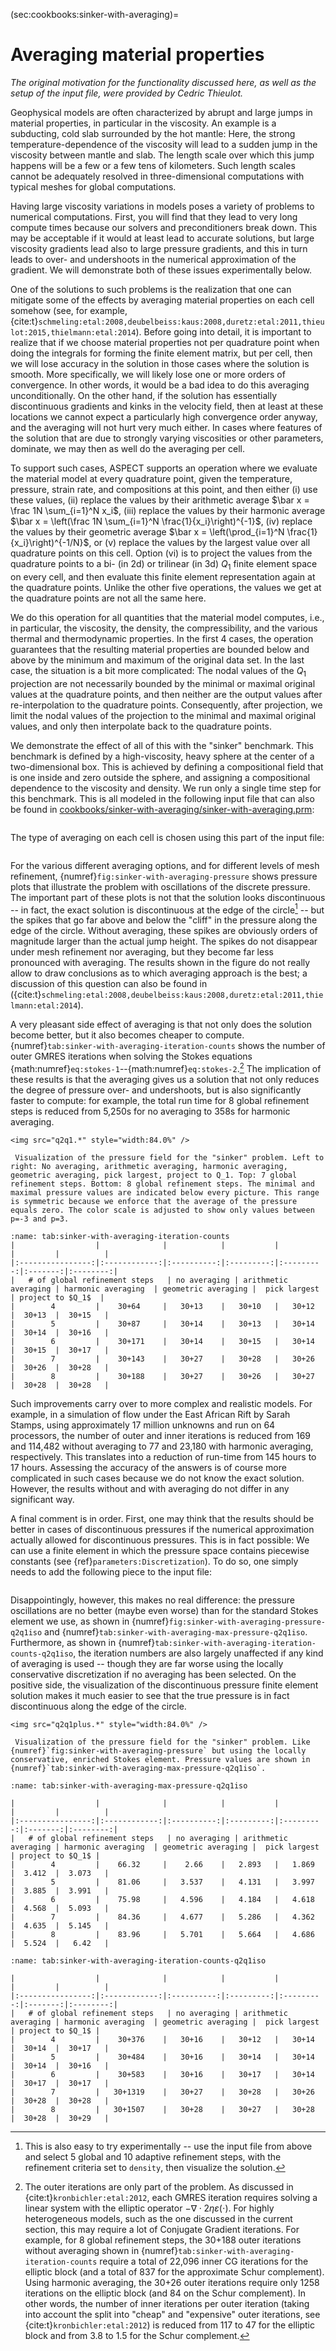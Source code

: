 (sec:cookbooks:sinker-with-averaging)=
# Averaging material properties

*The original motivation for the functionality discussed here, as well as the
setup of the input file, were provided by Cedric Thieulot.*

Geophysical models are often characterized by abrupt and large jumps in
material properties, in particular in the viscosity. An example is a
subducting, cold slab surrounded by the hot mantle: Here, the strong
temperature-dependence of the viscosity will lead to a sudden jump in the
viscosity between mantle and slab. The length scale over which this jump
happens will be a few or a few tens of kilometers. Such length scales cannot
be adequately resolved in three-dimensional computations with typical meshes
for global computations.

Having large viscosity variations in models poses a variety of problems to
numerical computations. First, you will find that they lead to very long
compute times because our solvers and preconditioners break down. This may be
acceptable if it would at least lead to accurate solutions, but large
viscosity gradients lead also to large pressure gradients, and this in turn
leads to over- and undershoots in the numerical approximation of the gradient.
We will demonstrate both of these issues experimentally below.

One of the solutions to such problems is the realization that one can mitigate
some of the effects by averaging material properties on each cell somehow
(see, for example,
{cite:t}`schmeling:etal:2008,deubelbeiss:kaus:2008,duretz:etal:2011,thieulot:2015,thielmann:etal:2014`).
Before going into detail, it is important to realize that if we choose material properties not
per quadrature point when doing the integrals for forming the finite element
matrix, but per cell, then we will lose accuracy in the solution in those
cases where the solution is smooth. More specifically, we will likely lose one
or more orders of convergence. In other words, it would be a bad idea to do
this averaging unconditionally. On the other hand, if the solution has
essentially discontinuous gradients and kinks in the velocity field, then at
least at these locations we cannot expect a particularly high convergence
order anyway, and the averaging will not hurt very much either. In cases where
features of the solution that are due to strongly varying viscosities or other
parameters, dominate, we may then as well do the averaging per cell.

To support such cases, ASPECT supports an operation where we evaluate the material
model at every quadrature point, given the temperature, pressure, strain rate,
and compositions at this point, and then either (i) use these values, (ii)
replace the values by their arithmetic average $\bar x = \frac 1N
\sum_{i=1}^N x_i$, (iii) replace the values by their harmonic average $\bar x
= \left(\frac 1N \sum_{i=1}^N \frac{1}{x_i}\right)^{-1}$, (iv) replace the
values by their geometric average $\bar x
= \left(\prod_{i=1}^N \frac{1}{x_i}\right)^{-1/N}$, or (v) replace the values
by the largest value over all quadrature points on this cell. Option (vi) is
to project the values from the quadrature points to a bi- (in 2d) or trilinear
(in 3d) $Q_1$ finite element space on every cell, and then evaluate this
finite element representation again at the quadrature points. Unlike the other
five operations, the values we get at the quadrature points are not all the
same here.

We do this operation for all quantities that the material model computes,
i.e., in particular, the viscosity, the density, the compressibility, and the
various thermal and thermodynamic properties. In the first 4 cases, the
operation guarantees that the resulting material properties are bounded below
and above by the minimum and maximum of the original data set. In the last
case, the situation is a bit more complicated: The nodal values of the $Q_1$
projection are not necessarily bounded by the minimal or maximal original
values at the quadrature points, and then neither are the output values after
re-interpolation to the quadrature points. Consequently, after projection, we
limit the nodal values of the projection to the minimal and maximal original
values, and only then interpolate back to the quadrature points.

We demonstrate the effect of all of this with the "sinker"
benchmark. This benchmark is defined by a high-viscosity, heavy sphere at the
center of a two-dimensional box. This is achieved by defining a compositional
field that is one inside and zero outside the sphere, and assigning a
compositional dependence to the viscosity and density. We run only a single
time step for this benchmark. This is all modeled in the following input file
that can also be found in
[cookbooks/sinker-with-averaging/sinker-with-averaging.prm](https://www.github.com/geodynamics/aspect/blob/main/cookbooks/sinker-with-averaging/sinker-with-averaging.prm):

```{literalinclude} full.prm
```

The type of averaging on each cell is chosen using this part of the input
file:

```{literalinclude} harmonic.prm
```

For the various different averaging options, and for different levels of mesh
refinement, {numref}`fig:sinker-with-averaging-pressure` shows pressure plots that illustrate the problem
with oscillations of the discrete pressure. The important part of these plots
is not that the solution looks discontinuous -- in fact, the exact
solution is discontinuous at the edge of the circle[^footnote1] -- but the spikes
that go far above and below the "cliff" in the pressure along the
edge of the circle. Without averaging, these spikes are obviously orders of
magnitude larger than the actual jump height. The spikes do not disappear
under mesh refinement nor averaging, but they become far less pronounced with
averaging. The results shown in the figure do not really allow to draw
conclusions as to which averaging approach is the best; a discussion of this
question can also be found in
({cite:t}`schmeling:etal:2008,deubelbeiss:kaus:2008,duretz:etal:2011,thielmann:etal:2014`).

A very pleasant side effect of averaging is that not only does the solution
become better, but it also becomes cheaper to compute. {numref}`tab:sinker-with-averaging-iteration-counts`
shows the number of outer GMRES iterations when solving the Stokes
equations {math:numref}`eq:stokes-1`--{math:numref}`eq:stokes-2`.[^footnote2] The
implication of these results is that the averaging gives us a solution that
not only reduces the degree of pressure over- and undershoots, but is also
significantly faster to compute: for example, the total run time for 8 global
refinement steps is reduced from 5,250s for no averaging to 358s for harmonic
averaging.

```{figure-md} fig:sinker-with-averaging-pressure
<img src="q2q1.*" style="width:84.0%" />

 Visualization of the pressure field for the "sinker" problem. Left to right: No averaging, arithmetic averaging, harmonic averaging, geometric averaging, pick largest, project to Q_1. Top: 7 global refinement steps. Bottom: 8 global refinement steps. The minimal and maximal pressure values are indicated below every picture. This range is symmetric because we enforce that the average of the pressure equals zero. The color scale is adjusted to show only values between p=-3 and p=3.
```

```{table} Number of outer GMRES iterations to solve the Stokes equations for various numbers of global mesh refinement steps and for different material averaging operations. The GMRES solver first tries to run 30 iterations with a cheaper preconditioner before switching to a more expensive preconditioner (see "Nonlinear solver tolerance" in Global Parameters).
:name: tab:sinker-with-averaging-iteration-counts
|                  |              |            |           |           |         |          |
|:----------------:|:------------:|:----------:|:---------:|:---------:|:-------:|:--------:|
|   # of global refinement steps   | no averaging | arithmetic averaging | harmonic averaging  | geometric averaging |  pick largest  | project to $Q_1$  |
|        4         |    30+64     |   30+13    |   30+10   |   30+12   |  30+13  |  30+15   |
|        5         |    30+87     |   30+14    |   30+13   |   30+14   |  30+14  |  30+16   |
|        6         |    30+171    |   30+14    |   30+15   |   30+14   |  30+15  |  30+17   |
|        7         |    30+143    |   30+27    |   30+28   |   30+26   |  30+26  |  30+28   |
|        8         |    30+188    |   30+27    |   30+26   |   30+27   |  30+28  |  30+28   |

```

Such improvements carry over to more complex and realistic models. For
example, in a simulation of flow under the East African Rift by Sarah Stamps,
using approximately 17 million unknowns and run on 64 processors, the number
of outer and inner iterations is reduced from 169 and 114,482 without
averaging to 77 and 23,180 with harmonic averaging, respectively. This
translates into a reduction of run-time from 145 hours to 17 hours. Assessing
the accuracy of the answers is of course more complicated in such cases
because we do not know the exact solution. However, the results without and
with averaging do not differ in any significant way.

A final comment is in order. First, one may think that the results should be
better in cases of discontinuous pressures if the numerical approximation
actually allowed for discontinuous pressures. This is in fact possible: We can
use a finite element in which the pressure space contains piecewise constants
(see {ref}`parameters:Discretization`). To do so, one simply
needs to add the following piece to the input file:

```{literalinclude} conservative.prm
```

Disappointingly, however, this makes no real difference: the pressure
oscillations are no better (maybe even worse) than for the standard Stokes
element we use, as shown in {numref}`fig:sinker-with-averaging-pressure-q2q1iso`
and {numref}`tab:sinker-with-averaging-max-pressure-q2q1iso`. Furthermore, as
shown in {numref}`tab:sinker-with-averaging-iteration-counts-q2q1iso`, the
iteration numbers are also largely unaffected if any kind of averaging is used
-- though they are far worse using the locally conservative discretization if
no averaging has been selected. On the positive side, the visualization of the
discontinuous pressure finite element solution makes it much easier to see that
the true pressure is in fact discontinuous along the edge of the circle.

```{figure-md} fig:sinker-with-averaging-pressure-q2q1iso
<img src="q2q1plus.*" style="width:84.0%" />

 Visualization of the pressure field for the "sinker" problem. Like {numref}`fig:sinker-with-averaging-pressure` but using the locally conservative, enriched Stokes element. Pressure values are shown in {numref}`tab:sinker-with-averaging-max-pressure-q2q1iso`.
```

```{table} Maximal pressure values for the "sinker" benchmark, using the locally conservative, enriched Stokes element. The corresponding pressure solutions are shown in the preceding figure.
:name: tab:sinker-with-averaging-max-pressure-q2q1iso

|                  |              |            |           |           |         |          |
|:----------------:|:------------:|:----------:|:---------:|:---------:|:-------:|:--------:|
|   # of global refinement steps   | no averaging | arithmetic averaging | harmonic averaging  | geometric averaging |  pick largest   | project to $Q_1$ |
|        4         |    66.32     |    2.66    |   2.893   |   1.869   |  3.412  |  3.073   |
|        5         |    81.06     |   3.537    |   4.131   |   3.997   |  3.885  |  3.991   |
|        6         |    75.98     |   4.596    |   4.184   |   4.618   |  4.568  |  5.093   |
|        7         |    84.36     |   4.677    |   5.286   |   4.362   |  4.635  |  5.145   |
|        8         |    83.96     |   5.701    |   5.664   |   4.686   |  5.524  |   6.42   |

```

```{table} Like the preceding table, but using the locally conservative, enriched Stokes element.
:name: tab:sinker-with-averaging-iteration-counts-q2q1iso

|                  |              |            |           |           |         |          |
|:----------------:|:------------:|:----------:|:---------:|:---------:|:-------:|:--------:|
|   # of global refinement steps   | no averaging | arithmetic averaging | harmonic averaging  | geometric averaging |  pick largest   | project to $Q_1$ |
|        4         |    30+376    |   30+16    |   30+12   |   30+14   |  30+14  |  30+17   |
|        5         |    30+484    |   30+16    |   30+14   |   30+14   |  30+14  |  30+16   |
|        6         |    30+583    |   30+16    |   30+17   |   30+14   |  30+17  |  30+17   |
|        7         |   30+1319    |   30+27    |   30+28   |   30+26   |  30+28  |  30+28   |
|        8         |   30+1507    |   30+28    |   30+27   |   30+28   |  30+28  |  30+29   |

```

[^footnote1]: This is also easy to try experimentally -- use the input file from
above and select 5 global and 10 adaptive refinement steps, with the
refinement criteria set to `density`, then visualize the solution.

[^footnote2]: The outer iterations are only part of the problem. As discussed in
{cite:t}`kronbichler:etal:2012`, each GMRES iteration requires
solving a linear system with the elliptic operator
$-\nabla \cdot 2 \eta \varepsilon(\cdot)$. For highly heterogeneous models,
such as the one discussed in the current section, this may require a lot of
Conjugate Gradient iterations. For example, for 8 global refinement steps, the
30+188 outer iterations without averaging shown in {numref}`tab:sinker-with-averaging-iteration-counts`
require a total of 22,096 inner CG iterations for the elliptic block (and a total of 837
for the approximate Schur complement). Using harmonic averaging, the 30+26
outer iterations require only 1258 iterations on the elliptic block (and 84 on
the Schur complement). In other words, the number of inner iterations per
outer iteration (taking into account the split into "cheap" and
"expensive" outer iterations, see {cite:t}`kronbichler:etal:2012`)
is reduced from 117 to 47 for the elliptic block and from 3.8
to 1.5 for the Schur complement.
